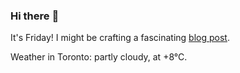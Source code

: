 ### Hi there :wave:

It's Friday! I might be crafting a fascinating [blog post](https://www.benjaminwuethrich.dev).

Weather in Toronto: partly cloudy, at +8°C.
